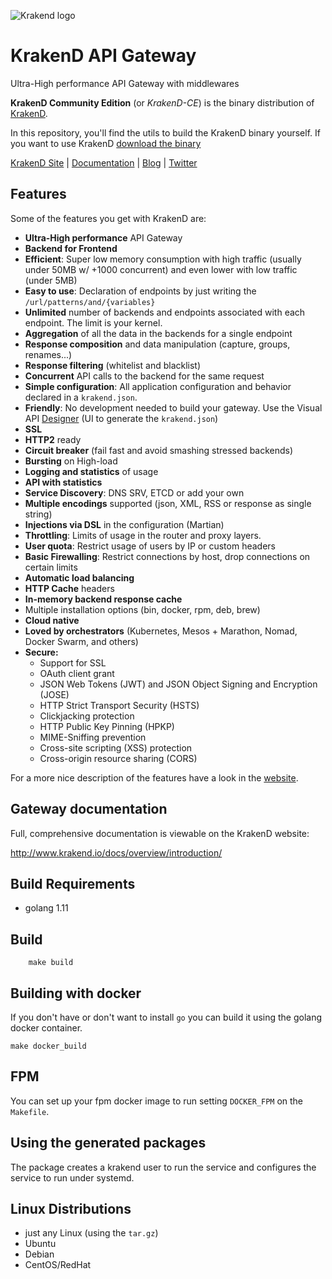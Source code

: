![Krakend logo](https://github.com/devopsfaith/krakend/blob/master/docs/images/krakend.png)

# KrakenD API Gateway
Ultra-High performance API Gateway with middlewares

**KrakenD Community Edition** (or *KrakenD-CE*) is the binary distribution of [KrakenD](http://www.krakend.io).

In this repository, you'll find the utils to build the KrakenD binary yourself. If you want to use KrakenD [download the binary](http://www.krakend.io/download/)

[KrakenD Site](http://www.krakend.io/) | [Documentation](http://www.krakend.io/docs/overview/introduction/) | [Blog](http://www.krakend.io/blog) | [Twitter](https://twitter.com/devopsfaith)

## Features
Some of the features you get with KrakenD are:

- **Ultra-High performance** API Gateway
- **Backend for Frontend**
- **Efficient**: Super low memory consumption with high traffic (usually under 50MB w/ +1000 concurrent) and even lower with low traffic (under 5MB)
- **Easy to use**: Declaration of endpoints by just writing the `/url/patterns/and/{variables}`
- **Unlimited** number of backends and endpoints associated with each endpoint. The limit is your kernel.
- **Aggregation** of all the data in the backends for a single endpoint
- **Response composition** and data manipulation (capture, groups, renames...)
- **Response filtering** (whitelist and blacklist)
- **Concurrent** API calls to the backend for the same request
- **Simple configuration**: All application configuration and behavior declared in a `krakend.json`.
- **Friendly**: No development needed to build your gateway. Use the Visual API [Designer](http://www.krakend.io/designer/) (UI to generate the `krakend.json`)
- **SSL**
- **HTTP2** ready
- **Circuit breaker** (fail fast and avoid smashing stressed backends)
- **Bursting** on High-load
- **Logging and statistics** of usage
- **API with statistics**
- **Service Discovery**: DNS SRV, ETCD or add your own
- **Multiple encodings** supported (json, XML, RSS or response as single string)
- **Injections via DSL** in the configuration (Martian)
- **Throttling**: Limits of usage in the router and proxy layers.
- **User quota**: Restrict usage of users by IP or custom headers
- **Basic Firewalling**: Restrict connections by host, drop connections on certain limits
- **Automatic load balancing**
- **HTTP Cache** headers
- **In-memory backend response cache**
- Multiple installation options (bin, docker, rpm, deb, brew)
- **Cloud native**
- **Loved by orchestrators** (Kubernetes, Mesos + Marathon, Nomad, Docker Swarm, and others)
- **Secure:**
    - Support for SSL
    - OAuth client grant
    - JSON Web Tokens (JWT) and JSON Object Signing and Encryption (JOSE)
    - HTTP Strict Transport Security (HSTS)
    - Clickjacking protection
    - HTTP Public Key Pinning (HPKP)
    - MIME-Sniffing prevention
    - Cross-site scripting (XSS) protection
    - Cross-origin resource sharing (CORS)


For a more nice description of the features have a look in the [website](http://www.krakend.io/features/).
## Gateway documentation

Full, comprehensive documentation is viewable on the KrakenD website:

http://www.krakend.io/docs/overview/introduction/

## Build Requirements

- golang 1.11

## Build
```
    make build
```

## Building with docker

If you don't have or don't want to install `go` you can build it using the golang docker container.
```
make docker_build
```

## FPM
You can set up your fpm docker image to run setting `DOCKER_FPM` on the `Makefile`.


## Using the generated packages
The package creates a krakend user to run the service and configures the service to run under systemd.

## Linux Distributions
* just any Linux (using the `tar.gz`)
* Ubuntu
* Debian
* CentOS/RedHat


